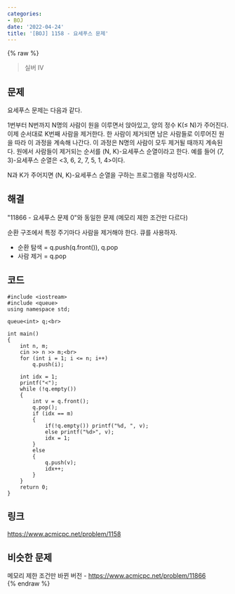 ```yaml
---
categories:
- BOJ
date: '2022-04-24'
title: '[BOJ] 1158 - 요세푸스 문제'
---
```


{% raw %}
>실버 IV

## 문제
요세푸스 문제는 다음과 같다.

1번부터 N번까지 N명의 사람이 원을 이루면서 앉아있고, 양의 정수 K(≤ N)가 주어진다. 이제 순서대로 K번째 사람을 제거한다. 한 사람이 제거되면 남은 사람들로 이루어진 원을 따라 이 과정을 계속해 나간다. 이 과정은 N명의 사람이 모두 제거될 때까지 계속된다. 원에서 사람들이 제거되는 순서를 (N, K)-요세푸스 순열이라고 한다. 예를 들어 (7, 3)-요세푸스 순열은 <3, 6, 2, 7, 5, 1, 4>이다.

N과 K가 주어지면 (N, K)-요세푸스 순열을 구하는 프로그램을 작성하시오.

##  해결
"11866 - 요세푸스 문제 0"와 동일한 문제 (메모리 제한 조건만 다르다)

순환 구조에서 특정 주기마다 사람을 제거해야 한다. 큐를 사용하자.
- 순환 탐색 = q.push(q.front()), q.pop
- 사람 제거 = q.pop

## 코드
```
#include <iostream>
#include <queue>
using namespace std;

queue<int> q;<br>

int main()
{
	int n, m;
	cin >> n >> m;<br>
	for (int i = 1; i <= n; i++)
		q.push(i);

	int idx = 1;
	printf("<");
	while (!q.empty())
	{
		int v = q.front();
		q.pop();
		if (idx == m)
		{
			if(!q.empty()) printf("%d, ", v);
			else printf("%d>", v);
			idx = 1;
		}
		else
		{
			q.push(v);
			idx++;
		}
	}
	return 0;
}
```

## 링크
https://www.acmicpc.net/problem/1158<br>

## 비슷한 문제
메모리 제한 조건만 바뀐 버전 - https://www.acmicpc.net/problem/11866<br>
{% endraw %}